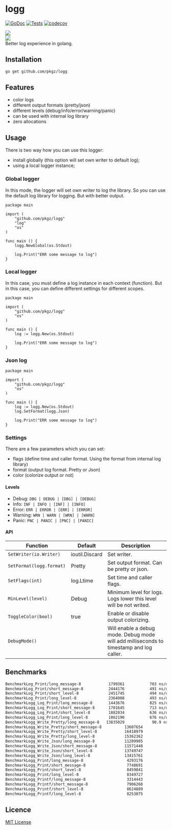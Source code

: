 # logg
[![GoDoc](http://img.shields.io/badge/godoc-reference-blue.svg)](http://godoc.org/github.com/pkgz/logg)
[![Tests](https://img.shields.io/github/workflow/status/pkgz/logg/Code%20coverage)](https://github.com/pkgz/logg/actions)
[![codecov](https://img.shields.io/codecov/c/gh/pkgz/logg)](https://codecov.io/gh/pkgz/logg)

![](https://serhiy.s3.eu-central-1.amazonaws.com/Github_repo/logg/v3_pretty.png)  
![](https://serhiy.s3.eu-central-1.amazonaws.com/Github_repo/logg/v3_json.png)  
Better log experience in golang.

## Installation
```bash
go get github.com/pkgz/logg
```

## Features
- color logs
- different output formats (pretty/json)
- different levels (debug/info/error/warning/panic)
- can be used with internal log library
- zero allocations

## Usage
There is two way how you can use this logger:

- install globally (this option will set own writer to default log);
- using a local logger instance;

### Global logger
In this mode, the logger will set own writer to log the library. So you can use the default log library for logging. But with better output.

```golang
package main

import (
    "github.com/pkgz/logg"
    "log"
    "os"
)

func main () {
    logg.NewGlobal(os.Stdout)

    log.Print("ERR some message to log")
}
```

### Local logger
In this case, you must define a log instance in each context (function). But in this case, you can define different settings for different scopes.

```golang
package main

import (
    "github.com/pkgz/logg"
    "os"
)

func main () {
    log := logg.New(os.Stdout)

    log.Print("ERR some message to log")
}
```


### Json log
```golang
package main

import (
    "github.com/pkgz/logg"
    "os"
)

func main () {
    log := logg.New(os.Stdout)
    log.SetFormat(logg.Json)

    log.Print("ERR some message to log")
}
```

### Settings
There are a few parameters which you can set:

- flags (define time and caller format. Using the format from internal log library)
- format (output log format. Pretty or Json)
- color (colorize output or not)

#### Levels
- Debug: `DBG | DEBUG | [DBG] | [DEBUG]`
- Info: `INF | INFO | [INF] | [INFO]`
- Error: `ERR | ERROR | [ERR] | [ERROR]`
- Warning: `WRN | WARN | [WRN] | [WARN]`
- Panic: `PNC | PANIC | [PNC] | [PANIC]`

#### API
| Function | Default | Description |
| --- | --- | --- |
| `SetWriter(io.Writer) ` | ioutil.Discard | Set writer. |
| `SetFormat(logg.format) ` | Pretty | Set output format. Can be pretty or json. |
| `SetFlags(int) ` | log.Ltime | Set time and caller flags. |
| `MinLevel(level) ` | Debug | Minimum level for logs. Logs lower this level will be not writed. |
| `ToggleColor(bool) ` | true | Enable or disable output colorizing. |
| `DebugMode() ` | | Will enable a debug mode. Debug mode will add milliseconds to timestamp and log caller. |

## Benchmarks

```sh
BenchmarkLog_Print/long_message-8         	 1799361	       703 ns/op	     592 B/op	       2 allocs/op
BenchmarkLog_Print/short_message-8        	 2444176	       491 ns/op	      80 B/op	       2 allocs/op
BenchmarkLog_Print/short_level-8          	 2451745	       494 ns/op	      80 B/op	       2 allocs/op
BenchmarkLog_Print/long_level-8           	 2364008	       493 ns/op	      80 B/op	       2 allocs/op
BenchmarkLogg_Log_Print/long_message-8    	 1443676	       825 ns/op	     593 B/op	       2 allocs/op
BenchmarkLogg_Log_Print/short_message-8   	 1701645	       713 ns/op	      80 B/op	       2 allocs/op
BenchmarkLogg_Log_Print/short_level-8     	 1882834	       636 ns/op	      80 B/op	       2 allocs/op
BenchmarkLogg_Log_Print/long_level-8      	 1862190	       676 ns/op	      80 B/op	       2 allocs/op
BenchmarkLogg_Write_Pretty/long_message-8 	13835029	        90.9 ns/op	       0 B/op	       0 allocs/op
BenchmarkLogg_Write_Pretty/short_message-8         	13607654	        86.2 ns/op	       0 B/op	       0 allocs/op
BenchmarkLogg_Write_Pretty/short_level-8           	16418979	        73.8 ns/op	       0 B/op	       0 allocs/op
BenchmarkLogg_Write_Pretty/long_level-8            	15362362	        76.0 ns/op	       0 B/op	       0 allocs/op
BenchmarkLogg_Write_Json/long_message-8            	11209905	       107 ns/op	       0 B/op	       0 allocs/op
BenchmarkLogg_Write_Json/short_message-8           	11571448	       105 ns/op	       0 B/op	       0 allocs/op
BenchmarkLogg_Write_Json/short_level-8             	13749747	        87.6 ns/op	       0 B/op	       0 allocs/op
BenchmarkLogg_Write_Json/long_level-8              	13415761	        89.4 ns/op	       0 B/op	       0 allocs/op
BenchmarkLogg_Print/long_message-8                 	 4293176	       311 ns/op	    1170 B/op	       3 allocs/op
BenchmarkLogg_Print/short_message-8                	 7748691	       155 ns/op	     144 B/op	       3 allocs/op
BenchmarkLogg_Print/short_level-8                  	 8459841	       141 ns/op	     144 B/op	       3 allocs/op
BenchmarkLogg_Print/long_level-8                   	 8349727	       143 ns/op	     144 B/op	       3 allocs/op
BenchmarkLogg_Printf/long_message-8                	 3314443	       358 ns/op	    1154 B/op	       2 allocs/op
BenchmarkLogg_Printf/short_message-8               	 7906260	       153 ns/op	     128 B/op	       2 allocs/op
BenchmarkLogg_Printf/short_level-8                 	 8624889	       144 ns/op	     128 B/op	       2 allocs/op
BenchmarkLogg_Printf/long_level-8                  	 8253075	       145 ns/op	     128 B/op	       2 allocs/op
```


## Licence
[MIT License](https://github.com/pkgz/logg/blob/master/LICENSE)
